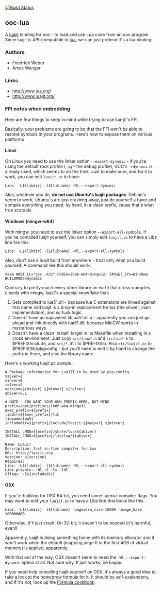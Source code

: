 [![Build Status](https://travis-ci.org/fredreichbier/ooc-lua.png?branch=master)](https://travis-ci.org/fredreichbier/ooc-lua)

## ooc-lua

A [luajit][luajit] binding for ooc - to load and use Lua code from an ooc program. Since
luajit is API-compatible to [lua][lua], we can just pretend it's a lua binding.

[lua]: http://www.lua.org/
[luajit]: http://www.luajit.org/

### Authors

  * Friedrich Weber
  * Amos Wenger

### Links

  * <http://www.lua.org/>
  * <http://www.luajit.org/>

### FFI notes when embedding

Here are few things to keep in mind while trying to use lua-jit's FFI.

Basically, your problems are going to be that the FFI won't be able to resolve
symbols in your programs. Here's how to expose them on various platforms

#### Linux

On Linux you need to use the linker option `--export-dynamic` - if you're
using the default rock profile (`-pg` - the debug profile), GCC's `-rdynamic`
is already used, which seems to do the trick. Just to make sure, and for it
to work, you can edit `luajit.pc` to have:

```
Libs: -L${libdir} -l${libname} -Wl,--export-dynamic
```

Also, whatever you do, **do not use Ubuntu's luajit packages**. Debian's seem
to work, Ubuntu's are just crashing away, just do yourself a favor and compile
everything you need, by hand, in a clean prefix, cause that's what true scots do.

#### Windows (mingw-w64)

With mingw, you need to use the linker option `--export-all-symbols`. If
you've compiled luajit yourself, you can simply edit `luajit.pc` to have 
a Libs line like this:

```
Libs: -L${libdir} -l${libname} -Wl,--export-all-symbols
```

Also, don't use a luajit build from anywhere - trust only what you build
yourself. A command like this should work:

```
make HOST_CC="gcc -m32" CROSS=i686-w64-mingw32- TARGET_SYS=Windows BUILDMODE=dynamic
```

Contrary to pretty much every other library on earth that cross-compiles cleanly
with mingw, luajit's a special snowflake that:

  1. Gets compiled to lua51.dll - because lua C extensions are linked against that
  name and luajit is a drop-in replacement for lua (the slower, main implementation),
  and so fuck logic.
  2. Doesn't have an equivalent liblua51.dll.a - apparently you can just go ahead and
  link directly with lua51.dll, because MinGW works in mysterious ways.
  3. Doesn't have a clean 'install' target in its Makefile when installing in a cross
  environment. Just copy `src/laux*.h` and `src/lua*.h` to $PREFIX/include, and
  `src/*.dll` to $PREFIX/lib. Also `etc/luajit.pc` to $PREFIX/lib/pkgconfig - but you'll
  need to edit it by hand to change the prefix in there, and also the library name.

Here's a working luajit.pc sample:

```
# Package information for LuaJIT to be used by pkg-config.
majver=2
minver=0
relver=2
version=${majver}.${minver}.${relver}
abiver=5.1

# NOTE - YOU WANT YOUR OWN PREFIX HERE, NOT MINE
prefix=/opt/prefixes/i686-w64-mingw32
exec_prefix=${prefix}
libdir=${exec_prefix}/lib
libname=lua51
includedir=${prefix}/include/luajit-${majver}.${minver}

INSTALL_LMOD=${prefix}/share/lua/${abiver}
INSTALL_CMOD=${prefix}/lib/lua/${abiver}

Name: LuaJIT
Description: Just-in-time compiler for Lua
URL: http://luajit.org
Version: ${version}
Requires:
Libs: -L${libdir} -l${libname} -Wl,--export-all-symbols
Libs.private: -Wl,-E -lm -ldl
Cflags: -I${includedir}
```

#### OSX

If you're building for OSX 64-bit, you need some special compiler flags. You
may want to edit your `luajit.pc` to have a Libs line that looks like this:

```
Libs: -L${libdir} -l${libname} -pagezero_size 10000 -image_base 100000000
```

Otherwise, it'll just crash. On 32-bit, it doesn't to be needed (it's harmful, even!)

Apparently, luajit is doing something funny with its memory allocator and it
won't work when the default (mapping page 0 to the first 4GB of virtual memory)
is applied, apparently.

With that out of the way, OSX doesn't seem to need the `-Wl,--export-dynamic` option
at all. Not sure why. It just works, be happy.

If you need help compiling luajit yourself on OSX, it's always a good idea
to take a look at the [homebrew formula][luajit-brew] for it. It should be self-explanatory,
and if it's not, look up the [Formula cookbook][cookbook].

[luajit-brew]: https://github.com/Homebrew/homebrew/blob/master/Library/Formula/luajit.rb
[cookbook]: https://github.com/Homebrew/homebrew/wiki/Formula-Cookbook

